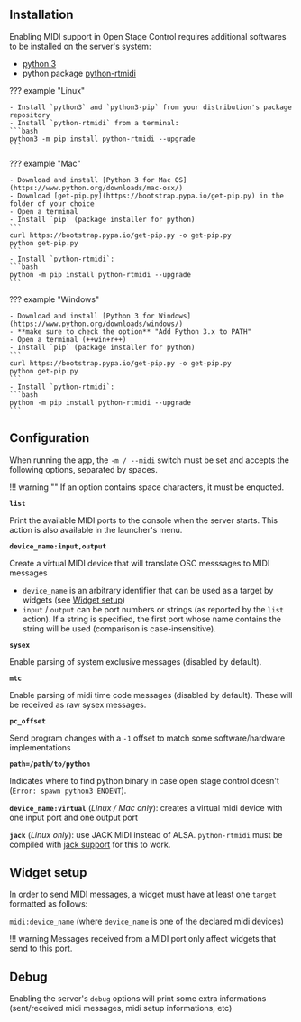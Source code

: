 ## Installation

Enabling MIDI support in Open Stage Control requires additional softwares to be installed on the server's system:

- [python 3](https://www.python.org/downloads/)
- python package [python-rtmidi](https://spotlightkid.github.io/python-rtmidi/installation.html#from-pypi)

??? example "Linux"

    - Install `python3` and `python3-pip` from your distribution's package repository
    - Install `python-rtmidi` from a terminal:
    ```bash
    python3 -m pip install python-rtmidi --upgrade
    ```

??? example "Mac"

    - Download and install [Python 3 for Mac OS](https://www.python.org/downloads/mac-osx/)
    - Download [get-pip.py](https://bootstrap.pypa.io/get-pip.py) in the folder of your choice
    - Open a terminal
    - Install `pip` (package installer for python)
    ```
    curl https://bootstrap.pypa.io/get-pip.py -o get-pip.py
    python get-pip.py
    ```
    - Install `python-rtmidi`:
    ```bash
    python -m pip install python-rtmidi --upgrade
    ```

??? example "Windows"

    - Download and install [Python 3 for Windows](https://www.python.org/downloads/windows/)
    - **make sure to check the option** "Add Python 3.x to PATH"
    - Open a terminal (++win+r++)
    - Install `pip` (package installer for python)
    ```
    curl https://bootstrap.pypa.io/get-pip.py -o get-pip.py
    python get-pip.py
    ```
    - Install `python-rtmidi`:
    ```bash
    python -m pip install python-rtmidi --upgrade
    ```

## Configuration

When running the app, the `-m / --midi` switch must be set and accepts the following options, separated by spaces.

!!! warning ""
    If an option contains space characters, it must be enquoted.

**`list`**

Print the available MIDI ports to the console when the server starts. This action is also available in the launcher's menu.

**`device_name:input,output`**

Create a virtual MIDI device that will translate OSC messsages to MIDI messages

- `device_name` is an arbitrary identifier that can be used as a target by widgets (see [Widget setup](#widget-setup))
- `input` / `output` can be port numbers or strings (as reported by the `list` action). If a string is specified, the first port whose name contains the string will be used (comparison is case-insensitive).

**`sysex`**

Enable parsing of system exclusive messages (disabled by default).

**`mtc`**

Enable parsing of midi time code messages (disabled by default). These will be received as raw sysex messages.

**`pc_offset`**

Send program changes with a `-1` offset to match some software/hardware implementations


**`path=/path/to/python`**

Indicates where to find python binary in case open stage control doesn't (`Error: spawn python3 ENOENT`).


**`device_name:virtual`** (*Linux / Mac only*): creates a virtual midi device with one input port and one output port


**`jack`** (*Linux only*): use JACK MIDI instead of ALSA. `python-rtmidi` must be compiled with [jack support](https://spotlightkid.github.io/python-rtmidi/installation.html#linux) for this to work.


## Widget setup

In order to send MIDI messages, a widget must have at least one `target` formatted as follows:

`midi:device_name` (where `device_name` is one of the declared midi devices)

!!! warning
    Messages received from a MIDI port only affect widgets that send to this port.

## Debug

Enabling the server's `debug` options will print some extra informations (sent/received midi messages, midi setup informations, etc)
